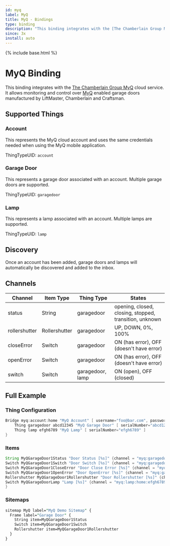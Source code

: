 ```yaml
---
id: myq
label: MyQ
title: MyQ - Bindings
type: binding
description: "This binding integrates with the [The Chamberlain Group MyQ](https://www.myq.com) cloud service. It allows monitoring and control over [MyQ](https://www.myq.com) enabled garage doors manufactured by LiftMaster, Chamberlain and Craftsman."
since: 3x
install: auto
---
```


<!-- Attention authors: Do not edit directly. Please add your changes to the appropriate source repository -->

{% include base.html %}

# MyQ Binding

This binding integrates with the [The Chamberlain Group MyQ](https://www.myq.com) cloud service. It allows monitoring and control over [MyQ](https://www.myq.com) enabled garage doors manufactured by LiftMaster, Chamberlain and Craftsman.

## Supported Things

### Account

This represents the MyQ cloud account and uses the same credentials needed when using the MyQ mobile application.

ThingTypeUID: `account`

### Garage Door

This represents a garage door associated with an account. Multiple garage doors are supported.

ThingTypeUID: `garagedoor`

### Lamp

This represents a lamp associated with an account. Multiple lamps are supported.

ThingTypeUID: `lamp`

## Discovery

Once an account has been added, garage doors and lamps will automatically be discovered and added to the inbox.

## Channels

| Channel       | Item Type     | Thing Type       | States                                                 |
|---------------|---------------|------------------|--------------------------------------------------------|
| status        | String        | garagedoor       | opening, closed, closing, stopped, transition, unknown |
| rollershutter | Rollershutter | garagedoor       | UP, DOWN, 0%, 100%                                     |
| closeError    | Switch        | garagedoor       | ON (has error), OFF (doesn't have error)               |
| openError     | Switch        | garagedoor       | ON (has error), OFF (doesn't have error)               |
| switch        | Switch        | garagedoor, lamp | ON (open), OFF (closed)                                |

## Full Example

### Thing Configuration

```java
Bridge myq:account:home "MyQ Account" [ username="foo@bar.com", password="secret", refreshInterval=60 ] {
    Thing garagedoor abcd12345 "MyQ Garage Door" [ serialNumber="abcd12345" ]
    Thing lamp efgh6789 "MyQ Lamp" [ serialNumber="efgh6789" ]
}
```

### Items

```java
String MyQGarageDoor1Status "Door Status [%s]" {channel = "myq:garagedoor:home:abcd12345:status"}
Switch MyQGarageDoor1Switch "Door Switch [%s]" {channel = "myq:garagedoor:home:abcd12345:switch"}
Switch MyQGarageDoor1CloseError "Door Close Error [%s]" {channel = "myq:garagedoor:home:abcd12345:closeError"}
Switch MyQGarageDoor1OpenError "Door OpenError [%s]" {channel = "myq:garagedoor:home:abcd12345:openError"}
Rollershutter MyQGarageDoor1Rollershutter "Door Rollershutter [%s]" {channel = "myq:garagedoor:home:abcd12345:rollershutter"}
Switch MyQGarageDoorLamp "Lamp [%s]" {channel = "myq:lamp:home:efgh6789:switch"}
}
```

### Sitemaps

```perl
sitemap MyQ label="MyQ Demo Sitemap" {
  Frame label="Garage Door" {
    String item=MyQGarageDoor1Status
    Switch item=MyQGarageDoor1Switch
    Rollershutter item=MyQGarageDoor1Rollershutter
  }                
}
```
